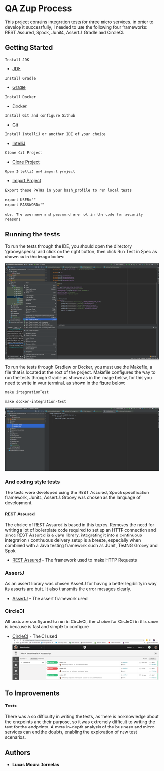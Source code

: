 # QA Zup Process

This project contains integration tests for three micro services. In order to develop it successfully, I needed to use the following four frameworks: REST Assured, Spock, Junit4, AssertJ, Gradle and CircleCI‎.
## Getting Started

```
Install JDK
```
* [JDK](https://www.oracle.com/technetwork/pt/java/javase/downloads/jdk8-downloads-2133151.html)
```
Install Gradle
```
* [Gradle](https://gradle.org/install/)
```
Install Docker
```
* [Docker](https://docs.docker.com/get-started/)
```
Install Git and configure Github
```
* [Git](https://help.github.com/pt/github/getting-started-with-github/set-up-git)
```
Install IntelliJ or another IDE of your choice
```
* [IntelliJ](https://www.jetbrains.com/pt-br/idea/download/#section=mac)
```
Clone Git Project
```
* [Clone Project](https://github.com/lucasdornelas/processo-qa)
```
Open IntelliJ and import project
```
* [Import Project](https://www.jetbrains.com/help/idea/gradle.html)
```
Export these PATHs in your bash_profile to run local tests

export USER=""
export PASSWORD=""

obs: The username and password are not in the code for security reasons
```

## Running the tests

To run the tests through the IDE, you should open the directory 'groovy/specs/' and click on the right button, then click Run Test in Spec
as shown as in the image below:

![Screenshot](screen_shot_example/Screen-Shot-Run-Tests.png)

To run the tests through Gradlew or Docker, you must use the Makefile, a file that is located at the root of the project. Makefile configures the way to run the tests through Gradle as shown as in the image below, for this you need to write in your terminal, as shown in the figure below:
```
make integrationTest
```
```
make docker-integration-test
```
![Screenshot](screen_shot_example/Screen-Shot-Run-Tests-Gradle.png)

### And coding style tests

The tests were developed using the REST Assured, Spock specification framework, Junit4, AssertJ. Groovy was chosen as the language of development.

#### REST Assured 

The choice of REST Assured is based  in this topics. Removes the need for writing a lot of boilerplate code required to set up an HTTP connection and since REST Assured is a Java library, integrating it into a continuous integration / continuous delivery setup is a breeze, especially when combined with a Java testing framework such as JUnit, TestNG Groovy and Spok
* [REST Assured](http://rest-assured.io/) - The framework used to make HTTP Requests

### AssertJ

As an assert library was chosen AssertJ for having a better legibility in way its asserts are built. It also transmits the error mesages clearly.
* [AssertJ](https://joel-costigliola.github.io/assertj/) - The assert framework used

### CircleCI‎
All tests are configured to run in CircleCi, the choise for CircleCi in this case is because  is fast and simple to configure
* [CircleCI‎](https://circleci.com/gh/lucasdornelas/processo-qa) - The CI used
![Screenshot](screen_shot_example/Screen-Shot-Run-CircleCI.png)

## To Improvements

#### Tests
There was a so difficulty in writing the tests, as there is no knowledge about the endpoints and their purpose, so it was extremely difficult to writing the test for the endpoints. A more in-depth analysis of the business and micro services can end the doubts, enabling the exploration of new test scenarios.

## Authors 

* **Lucas Moura Dornelas** 
